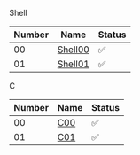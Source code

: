 Shell

| Number     | Name    | Status  |
|--------|-------------|---------|
| 00     | [Shell00](Shell/Shell00)  | ✅       |
| 01     | [Shell01](Shell/Shell01)  | ✅       |

C

| Number     | Name    | Status  |
|--------|-------------|---------|
| 00     | [C00](C/C00)  | ✅       |
| 01     | [C01](C/C01)  | ✅       |


